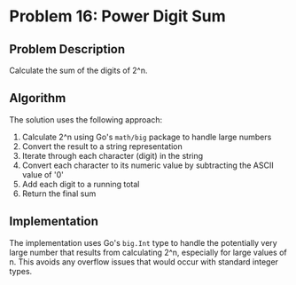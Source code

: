 # Problem 16: Power Digit Sum

## Problem Description
Calculate the sum of the digits of 2^n.

## Algorithm
The solution uses the following approach:

1. Calculate 2^n using Go's `math/big` package to handle large numbers
2. Convert the result to a string representation
3. Iterate through each character (digit) in the string
4. Convert each character to its numeric value by subtracting the ASCII value of '0'
5. Add each digit to a running total
6. Return the final sum

## Implementation
The implementation uses Go's `big.Int` type to handle the potentially very large number that results from calculating 2^n, especially for large values of n. This avoids any overflow issues that would occur with standard integer types.